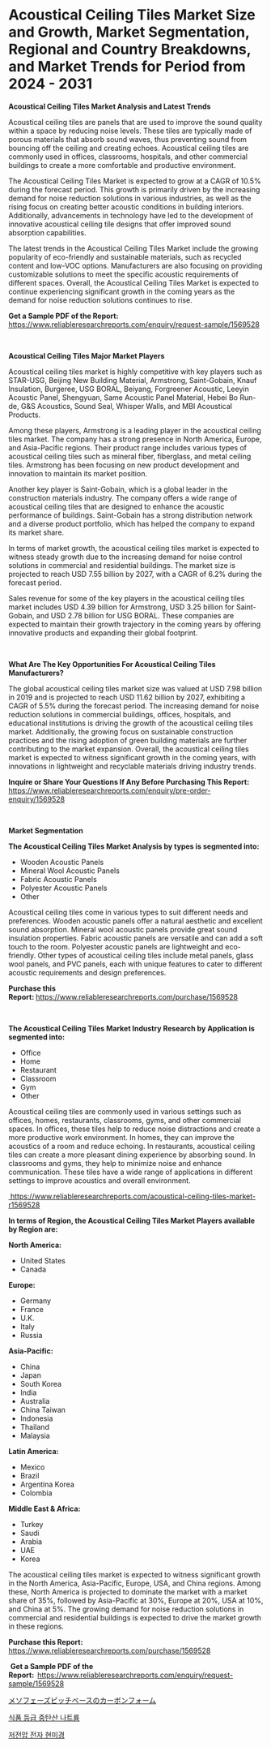 <p><h1>Acoustical Ceiling Tiles Market Size and Growth, Market Segmentation, Regional and Country Breakdowns, and Market Trends for Period from 2024 -  2031</h1></p><p><strong>Acoustical Ceiling Tiles Market Analysis and Latest Trends</strong></p>
<p><p>Acoustical ceiling tiles are panels that are used to improve the sound quality within a space by reducing noise levels. These tiles are typically made of porous materials that absorb sound waves, thus preventing sound from bouncing off the ceiling and creating echoes. Acoustical ceiling tiles are commonly used in offices, classrooms, hospitals, and other commercial buildings to create a more comfortable and productive environment.</p><p>The Acoustical Ceiling Tiles Market is expected to grow at a CAGR of 10.5% during the forecast period. This growth is primarily driven by the increasing demand for noise reduction solutions in various industries, as well as the rising focus on creating better acoustic conditions in building interiors. Additionally, advancements in technology have led to the development of innovative acoustical ceiling tile designs that offer improved sound absorption capabilities.</p><p>The latest trends in the Acoustical Ceiling Tiles Market include the growing popularity of eco-friendly and sustainable materials, such as recycled content and low-VOC options. Manufacturers are also focusing on providing customizable solutions to meet the specific acoustic requirements of different spaces. Overall, the Acoustical Ceiling Tiles Market is expected to continue experiencing significant growth in the coming years as the demand for noise reduction solutions continues to rise.</p></p>
<p><strong>Get a Sample PDF of the Report:&nbsp;</strong> <a href="https://www.reliableresearchreports.com/enquiry/request-sample/1569528">https://www.reliableresearchreports.com/enquiry/request-sample/1569528</a></p>
<p>&nbsp;</p>
<p><strong>Acoustical Ceiling Tiles Major Market Players</strong></p>
<p><p>Acoustical ceiling tiles market is highly competitive with key players such as STAR-USG, Beijing New Building Material, Armstrong, Saint-Gobain, Knauf Insulation, Burgeree, USG BORAL, Beiyang, Forgreener Acoustic, Leeyin Acoustic Panel, Shengyuan, Same Acoustic Panel Material, Hebei Bo Run-de, G&S Acoustics, Sound Seal, Whisper Walls, and MBI Acoustical Products.</p><p>Among these players, Armstrong is a leading player in the acoustical ceiling tiles market. The company has a strong presence in North America, Europe, and Asia-Pacific regions. Their product range includes various types of acoustical ceiling tiles such as mineral fiber, fiberglass, and metal ceiling tiles. Armstrong has been focusing on new product development and innovation to maintain its market position.</p><p>Another key player is Saint-Gobain, which is a global leader in the construction materials industry. The company offers a wide range of acoustical ceiling tiles that are designed to enhance the acoustic performance of buildings. Saint-Gobain has a strong distribution network and a diverse product portfolio, which has helped the company to expand its market share.</p><p>In terms of market growth, the acoustical ceiling tiles market is expected to witness steady growth due to the increasing demand for noise control solutions in commercial and residential buildings. The market size is projected to reach USD 7.55 billion by 2027, with a CAGR of 6.2% during the forecast period.</p><p>Sales revenue for some of the key players in the acoustical ceiling tiles market includes USD 4.39 billion for Armstrong, USD 3.25 billion for Saint-Gobain, and USD 2.78 billion for USG BORAL. These companies are expected to maintain their growth trajectory in the coming years by offering innovative products and expanding their global footprint.</p></p>
<p>&nbsp;</p>
<p><strong>What Are The Key Opportunities For Acoustical Ceiling Tiles Manufacturers?</strong></p>
<p><p>The global acoustical ceiling tiles market size was valued at USD 7.98 billion in 2019 and is projected to reach USD 11.62 billion by 2027, exhibiting a CAGR of 5.5% during the forecast period. The increasing demand for noise reduction solutions in commercial buildings, offices, hospitals, and educational institutions is driving the growth of the acoustical ceiling tiles market. Additionally, the growing focus on sustainable construction practices and the rising adoption of green building materials are further contributing to the market expansion. Overall, the acoustical ceiling tiles market is expected to witness significant growth in the coming years, with innovations in lightweight and recyclable materials driving industry trends.</p></p>
<p><strong>Inquire or Share Your Questions If Any Before Purchasing This Report:</strong> <a href="https://www.reliableresearchreports.com/enquiry/pre-order-enquiry/1569528">https://www.reliableresearchreports.com/enquiry/pre-order-enquiry/1569528</a></p>
<p>&nbsp;</p>
<p><strong>Market Segmentation</strong></p>
<p><strong>The Acoustical Ceiling Tiles Market Analysis by types is segmented into:</strong></p>
<p><ul><li>Wooden Acoustic Panels</li><li>Mineral Wool Acoustic Panels</li><li>Fabric Acoustic Panels</li><li>Polyester Acoustic Panels</li><li>Other</li></ul></p>
<p><p>Acoustical ceiling tiles come in various types to suit different needs and preferences. Wooden acoustic panels offer a natural aesthetic and excellent sound absorption. Mineral wool acoustic panels provide great sound insulation properties. Fabric acoustic panels are versatile and can add a soft touch to the room. Polyester acoustic panels are lightweight and eco-friendly. Other types of acoustical ceiling tiles include metal panels, glass wool panels, and PVC panels, each with unique features to cater to different acoustic requirements and design preferences.</p></p>
<p><strong>Purchase this Report:&nbsp;</strong><a href="https://www.reliableresearchreports.com/purchase/1569528">https://www.reliableresearchreports.com/purchase/1569528</a></p>
<p>&nbsp;</p>
<p><strong>The Acoustical Ceiling Tiles Market Industry Research by Application is segmented into:</strong></p>
<p><ul><li>Office</li><li>Home</li><li>Restaurant</li><li>Classroom</li><li>Gym</li><li>Other</li></ul></p>
<p><p>Acoustical ceiling tiles are commonly used in various settings such as offices, homes, restaurants, classrooms, gyms, and other commercial spaces. In offices, these tiles help to reduce noise distractions and create a more productive work environment. In homes, they can improve the acoustics of a room and reduce echoing. In restaurants, acoustical ceiling tiles can create a more pleasant dining experience by absorbing sound. In classrooms and gyms, they help to minimize noise and enhance communication. These tiles have a wide range of applications in different settings to improve acoustics and overall environment.</p></p>
<p><a href="https://www.reliableresearchreports.com/acoustical-ceiling-tiles-market-r1569528">&nbsp;https://www.reliableresearchreports.com/acoustical-ceiling-tiles-market-r1569528</a></p>
<p><strong>In terms of Region, the Acoustical Ceiling Tiles Market Players available by Region are:</strong></p>
<p>
    <p> <strong> North America: </strong>
        <ul>
            <li>United States</li>
            <li>Canada</li>
        </ul>
        </p> 
    <p> <strong> Europe: </strong>
        <ul>
            <li>Germany</li>
            <li>France</li>
            <li>U.K.</li>
            <li>Italy</li>
            <li>Russia</li>
        </ul>
        </p> 
    <p> <strong> Asia-Pacific: </strong>
        <ul>
            <li>China</li>
            <li>Japan</li>
            <li>South Korea</li>
            <li>India</li>
            <li>Australia</li>
            <li>China Taiwan</li>
            <li>Indonesia</li>
            <li>Thailand</li>
            <li>Malaysia</li>
        </ul>
        </p> 
    <p> <strong> Latin America: </strong>
        <ul>
            <li>Mexico</li>
            <li>Brazil</li>
            <li>Argentina Korea</li>
            <li>Colombia</li>
        </ul>
        </p> 
    <p> <strong> Middle East & Africa: </strong>
        <ul>
            <li>Turkey</li>
            <li>Saudi</li>
            <li>Arabia</li>
            <li>UAE</li>
            <li>Korea</li>
        </ul>
    </p>
    </p>
<p><p>The acoustical ceiling tiles market is expected to witness significant growth in the North America, Asia-Pacific, Europe, USA, and China regions. Among these, North America is projected to dominate the market with a market share of 35%, followed by Asia-Pacific at 30%, Europe at 20%, USA at 10%, and China at 5%. The growing demand for noise reduction solutions in commercial and residential buildings is expected to drive the market growth in these regions.</p></p>
<p><strong>Purchase this Report: </strong><a href="https://www.reliableresearchreports.com/purchase/1569528">https://www.reliableresearchreports.com/purchase/1569528</a></p>
<p>&nbsp;<strong>Get a Sample PDF of the Report:&nbsp;&nbsp;</strong><a href="https://www.reliableresearchreports.com/enquiry/request-sample/1569528">https://www.reliableresearchreports.com/enquiry/request-sample/1569528</a></p>
<p><strong></strong></p>
<p><p><a href="https://medium.com/@abdielkilback/%E3%83%87%E3%82%B3%E3%83%BC%E3%83%87%E3%82%A3%E3%83%B3%E3%82%B0%E3%83%A1%E3%82%BD%E3%83%95%E3%82%A7%E3%83%BC%E3%82%BA%E3%83%94%E3%83%83%E3%83%81%E3%83%99%E3%83%BC%E3%82%B9%E3%82%AB%E3%83%BC%E3%83%9C%E3%83%B3%E3%83%95%E3%82%A9%E3%83%BC%E3%83%A0%E5%B8%82%E5%A0%B4%E3%81%AE%E3%83%A1%E3%83%88%E3%83%AA%E3%82%AF%E3%82%B9-%E5%B8%82%E5%A0%B4%E3%82%B7%E3%82%A7%E3%82%A2-%E3%83%88%E3%83%AC%E3%83%B3%E3%83%89-%E6%88%90%E9%95%B7%E3%83%91%E3%82%BF%E3%83%BC%E3%83%B3-3c21f31035c4">メソフェーズピッチベースのカーボンフォーム</a></p><p><a href="https://medium.com/@daveblock56/%EC%8B%9D%ED%92%88-%EB%93%B1%EA%B8%89%EC%9D%98-%EC%86%8C%EB%8B%A4-%EB%B2%A0%EC%9D%B4%ED%82%B9-%EC%86%8C%EB%8B%A4-%EC%8B%9C%EC%9E%A5-%EC%84%B1%EA%B3%B5%EC%A0%81%EC%9D%B8-%EB%B9%84%EC%A6%88%EB%8B%88%EC%8A%A4-%EC%A0%84%EB%9E%B5%EC%9D%98-%EC%97%B4%EC%87%A0-2031-%EB%85%84%EA%B9%8C%EC%A7%80-%EC%98%88%EC%B8%A1-d1eb6cf17cc3">식품 등급 중탄산 나트륨</a></p><p><a href="https://medium.com/@wheelgg5674537/%EC%A0%80%EC%A0%84%EC%95%95-%EC%A0%84%EC%9E%90-%ED%98%84%EB%AF%B8%EA%B2%BD-%EC%8B%9C%EC%9E%A5-%EB%B3%B4%EA%B3%A0%EC%84%9C%EB%8A%94-%EC%9D%B4-%EC%8B%9C%EC%9E%A5%EC%9D%98-%EC%B5%9C%EC%8B%A0-%ED%8A%B8%EB%A0%8C%EB%93%9C%EC%99%80-%EC%84%B1%EC%9E%A5-%EA%B8%B0%ED%9A%8C%EB%A5%BC-%EB%B0%9D%ED%98%80%EB%83%85%EB%8B%88%EB%8B%A4-57a53dcb801f">저전압 전자 현미경</a></p></p>